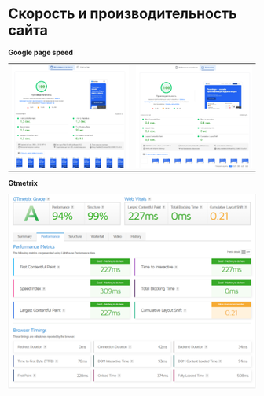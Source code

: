 # Скорость и производительность сайта

**Google page speed**

<table>
   <tr>
      <td>
         <img src="./src/img/md/pagespeed__mob.png" alt="Картинка мобильного" title="Картинка">
      </td>
      <td>
         <img src="./src/img/md/pagespeed__des-1.png" alt="Картинка компьютера" title="Картинка">
      </td>
   </tr>
</table>

**Gtmetrix**

 <img src="./src/img/md/GTmetrix.png" alt="Картинка">
